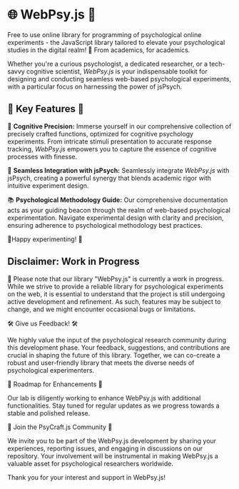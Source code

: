 # 🌐 WebPsy.js 🧠

Free to use online library for programming of psychological online experiments - the JavaScript library tailored to elevate your psychological studies in the digital realm! 🚀 From academics, for academics.

Whether you're a curious psychologist, a dedicated researcher, or a tech-savvy cognitive scientist, *WebPsy.js* is your indispensable toolkit for designing and conducting seamless web-based psychological experiments, with a particular focus on harnessing the power of jsPsych.

## 🔬 Key Features 🔬

🧠 **Cognitive Precision:** Immerse yourself in our comprehensive collection of precisely crafted functions, optimized for cognitive psychology experiments. From intricate stimuli presentation to accurate response tracking, *WebPsy.js* empowers you to capture the essence of cognitive processes with finesse.

🔗 **Seamless Integration with jsPsych:** Seamlessly integrate *WebPsy.js* with jsPsych, creating a powerful synergy that blends academic rigor with intuitive experiment design. 

📚 **Psychological Methodology Guide:** Our comprehensive documentation acts as your guiding beacon through the realm of web-based psychological experimentation. Navigate experimental design with clarity and precision, ensuring adherence to psychological methodology best practices.

🎉Happy experimenting! 🎉


## Disclaimer: Work in Progress

🚧 Please note that our library "WebPsy.js" is currently a work in progress. While we strive to provide a reliable library for psychological experiments on the web, it is essential to understand that the project is still undergoing active development and refinement. As such, features may be subject to change, and we might encounter occasional bugs or limitations.

🛠️ Give us Feedback! 🛠️

We highly value the input of the psychological research community during this development phase. Your feedback, suggestions, and contributions are crucial in shaping the future of this library. Together, we can co-create a robust and user-friendly library that meets the diverse needs of psychological experimenters.

📅 Roadmap for Enhancements 📅

Our lab is diligently working to enhance WebPsy.js with additional functionalities. Stay tuned for regular updates as we progress towards a stable and polished release.

🌟 Join the PsyCraft.js Community 🌟

We invite you to be part of the WebPsy.js development by sharing your experiences, reporting issues, and engaging in discussions on our repository. Your involvement will be instrumental in making WebPsy.js a valuable asset for psychological researchers worldwide.

Thank you for your interest and support in WebPsy.js!



